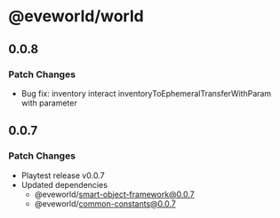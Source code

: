# @eveworld/world

## 0.0.8

### Patch Changes

- Bug fix: inventory interact inventoryToEphemeralTransferWithParam with parameter

## 0.0.7

### Patch Changes

- Playtest release v0.0.7
- Updated dependencies
  - @eveworld/smart-object-framework@0.0.7
  - @eveworld/common-constants@0.0.7
